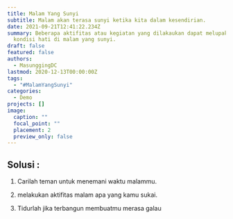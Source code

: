 ```yaml
---
title: Malam Yang Sunyi
subtitle: Malam akan terasa sunyi ketika kita dalam kesendirian.
date: 2021-09-21T12:41:22.234Z
summary: Beberapa aktifitas atau kegiatan yang dilakaukan dapat melupakan
  kondisi hati di malam yang sunyi.
draft: false
featured: false
authors:
  - MasunggingDC
lastmod: 2020-12-13T00:00:00Z
tags:
  - "#MalamYangSunyi"
categories:
  - Demo
projects: []
image:
  caption: ""
  focal_point: ""
  placement: 2
  preview_only: false
---
```

## Solusi :

1. Carilah teman untuk menemani waktu malammu.

2. melakukan aktifitas malam apa yang kamu sukai.

3. Tidurlah jika terbangun membuatmu merasa galau